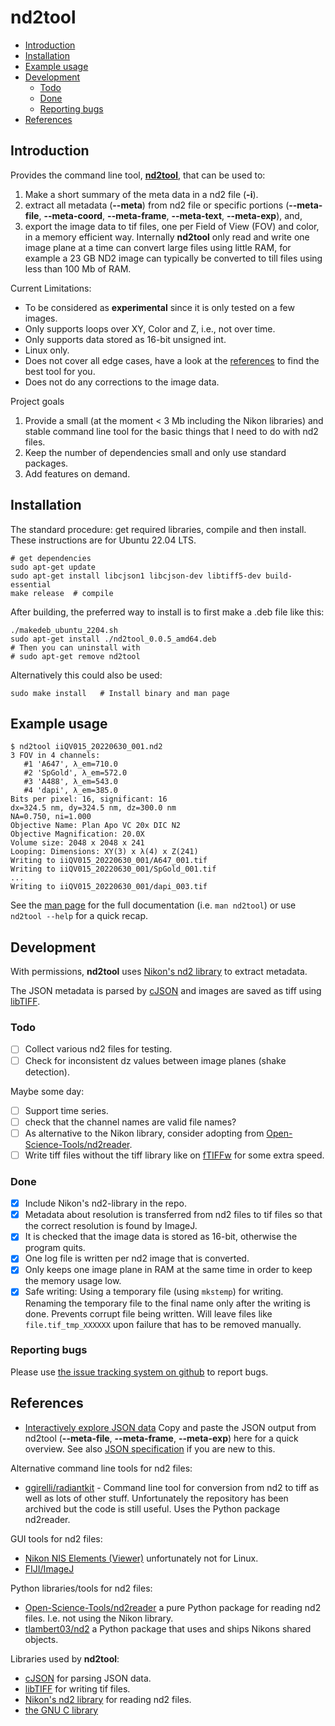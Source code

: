 # nd2tool

 - [Introduction](#introduction)
 - [Installation](#installation)
 - [Example usage](#example-usage)
 - [Development](#development)
   - [Todo](#todo)
   - [Done](#done)
   - [Reporting bugs](#reporting-bugs)
 - [References](#references)

## Introduction
Provides the command line tool, [**nd2tool**](doc/nd2tool.txt), that
can be used to:
 1. Make a short summary of the meta data in a nd2 file (**-i**).
 2. extract all metadata (**--meta**) from nd2 file or specific
    portions (**--meta-file**, **--meta-coord**, **--meta-frame**,
    **--meta-text**, **--meta-exp**), and,
 3. export the image data to tif files, one per Field of View (FOV)
    and color, in a memory efficient way. Internally **nd2tool** only
    read and write one image plane at a time can convert large files
    using little RAM, for example a 23 GB ND2 image can typically be
    converted to till files using less than 100 Mb of RAM.

Current Limitations:
 - To be considered as **experimental** since it is only tested on a
    few images.
 - Only supports loops over XY, Color and Z, i.e., not over time.
 - Only supports data stored as 16-bit unsigned int.
 - Linux only.
 - Does not cover all edge cases, have a look at the
[references](#references) to find the best tool for you.
 - Does not do any corrections to the image data.

Project goals
 1. Provide a small (at the moment < 3 Mb including the Nikon
    libraries) and stable command line tool for the basic things that
    I need to do with nd2 files.
 2. Keep the number of dependencies small and only use standard
    packages.
 3. Add features on demand.


## Installation

The standard procedure: get required libraries, compile and then
install. These instructions are for Ubuntu 22.04 LTS.

```
# get dependencies
sudo apt-get update
sudo apt-get install libcjson1 libcjson-dev libtiff5-dev build-essential
make release  # compile
```

After building, the preferred way to install is to first make a .deb
file like this:

```
./makedeb_ubuntu_2204.sh
sudo apt-get install ./nd2tool_0.0.5_amd64.deb
# Then you can uninstall with
# sudo apt-get remove nd2tool
```

Alternatively this could also be used:
```
sudo make install   # Install binary and man page
```

## Example usage
```
$ nd2tool iiQV015_20220630_001.nd2
3 FOV in 4 channels:
   #1 'A647', λ_em=710.0
   #2 'SpGold', λ_em=572.0
   #3 'A488', λ_em=543.0
   #4 'dapi', λ_em=385.0
Bits per pixel: 16, significant: 16
dx=324.5 nm, dy=324.5 nm, dz=300.0 nm
NA=0.750, ni=1.000
Objective Name: Plan Apo VC 20x DIC N2
Objective Magnification: 20.0X
Volume size: 2048 x 2048 x 241
Looping: Dimensions: XY(3) x λ(4) x Z(241)
Writing to iiQV015_20220630_001/A647_001.tif
Writing to iiQV015_20220630_001/SpGold_001.tif
...
Writing to iiQV015_20220630_001/dapi_003.tif
```

See the [man page](doc/nd2tool.txt) for the full documentation
(i.e. `man nd2tool`) or use `nd2tool --help` for a quick recap.


## Development

With permissions, **nd2tool** uses [Nikon's nd2
library](https://www.nd2sdk.com/) to extract metadata.

The JSON metadata is parsed by
[cJSON](https://github.com/DaveGamble/cJSON) and images are saved as
tiff using [libTIFF](http://www.libtiff.org).


### Todo

 - [ ] Collect various nd2 files for testing.
 - [ ] Check for inconsistent dz values between image planes (shake detection).

Maybe some day:
 - [ ] Support time series.
 - [ ] check that the channel names are valid file names?
 - [ ] As alternative to the Nikon library, consider adopting from
       [Open-Science-Tools/nd2reader](https://github.com/Open-Science-Tools/nd2reader).
 - [ ] Write tiff files without the tiff library like on
       [fTIFFw](https://github.com/elgw/fTIFFw) for some extra speed.

### Done

 - [x] Include Nikon's nd2-library in the repo.
 - [x] Metadata about resolution is transferred from nd2 files to tif
       files so that the correct resolution is found by ImageJ.
 - [x] It is checked that the image data is stored as 16-bit,
       otherwise the program quits.
 - [x] One log file is written per nd2 image that is converted.
 - [x] Only keeps one image plane in RAM at the same time in order to
       keep the memory usage low.
 - [x] Safe writing: Using a temporary file (using `mkstemp`) for
       writing. Renaming the temporary file to the final name only
       after the writing is done. Prevents corrupt file being
       written. Will leave files like `file.tif_tmp_XXXXXX` upon
       failure that has to be removed manually.

### Reporting bugs
Please use [the issue tracking system on
github](https://github.com/elgw/nd2tool/issues) to report bugs.

## References
 - [Interactively explore JSON
   data](https://jsonformatter.org/json-viewer) Copy and paste the
   JSON output from nd2tool (**--meta-file**, **--meta-frame**,
   **--meta-exp**) here for a quick overview. See also [JSON
   specification](https://www.json.org/) if you are new to this.

Alternative command line tools for nd2 files:
 - [ggirelli/radiantkit](https://github.com/ggirelli/radiantkit) - Command line
   tool for conversion from nd2 to tiff as well as lots of other
   stuff. Unfortunately the repository has been archived but the code
   is still useful. Uses the Python package nd2reader.

GUI tools for nd2 files:
 - [Nikon NIS Elements
   (Viewer)](https://www.microscope.healthcare.nikon.com/products/software/nis-elements/viewer) unfortunately not for Linux.
 - [FIJI/ImageJ](https://imagej.net/software/fiji/)

Python libraries/tools for nd2 files:
 - [Open-Science-Tools/nd2reader](https://github.com/Open-Science-Tools/nd2reader) a pure
   Python package for reading nd2 files. I.e. not using the Nikon library.
 - [tlambert03/nd2](https://github.com/tlambert03/nd2) a Python
   package that uses and ships Nikons shared objects.

Libraries used by **nd2tool**:
 - [cJSON](https://github.com/DaveGamble/cJSON) for parsing JSON data.
 - [libTIFF](http://www.libtiff.org) for writing tif files.
 - [Nikon's nd2 library](https://www.nd2sdk.com/) for reading nd2 files.
 - [the GNU C library](https://www.gnu.org/software/libc/)
